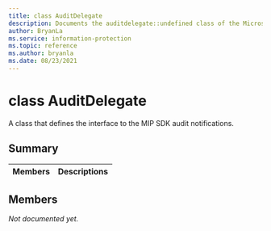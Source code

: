 ```yaml
---
title: class AuditDelegate 
description: Documents the auditdelegate::undefined class of the Microsoft Information Protection (MIP) SDK.
author: BryanLa
ms.service: information-protection
ms.topic: reference
ms.author: bryanla
ms.date: 08/23/2021
---
```


# class AuditDelegate 
A class that defines the interface to the MIP SDK audit notifications.
  
## Summary
 Members                        | Descriptions                                
--------------------------------|---------------------------------------------
  
## Members
_Not documented yet._
